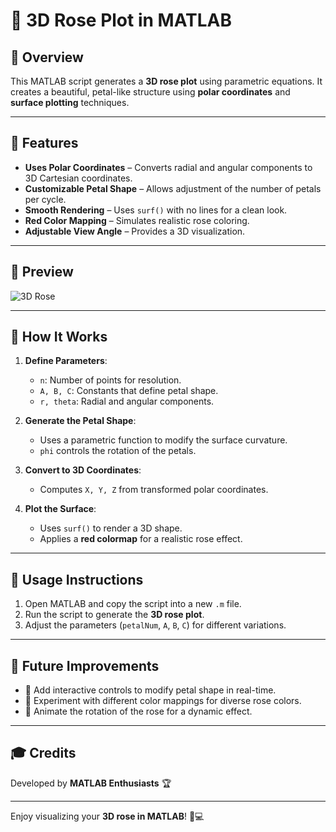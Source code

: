 # 🌹 3D Rose Plot in MATLAB

## 🌟 Overview
This MATLAB script generates a **3D rose plot** using parametric equations. It creates a beautiful, petal-like structure using **polar coordinates** and **surface plotting** techniques.

---

## 🔑 Features
- **Uses Polar Coordinates** – Converts radial and angular components to 3D Cartesian coordinates.
- **Customizable Petal Shape** – Allows adjustment of the number of petals per cycle.
- **Smooth Rendering** – Uses `surf()` with no lines for a clean look.
- **Red Color Mapping** – Simulates realistic rose coloring.
- **Adjustable View Angle** – Provides a 3D visualization.

---

## 📸 Preview
![3D Rose](https://github.com/user-attachments/assets/c27f1b54-c63f-4c35-929f-05c40502becc)


---

## 📌 How It Works
1. **Define Parameters**:
   - `n`: Number of points for resolution.
   - `A, B, C`: Constants that define petal shape.
   - `r, theta`: Radial and angular components.

2. **Generate the Petal Shape**:
   - Uses a parametric function to modify the surface curvature.
   - `phi` controls the rotation of the petals.

3. **Convert to 3D Coordinates**:
   - Computes `X, Y, Z` from transformed polar coordinates.

4. **Plot the Surface**:
   - Uses `surf()` to render a 3D shape.
   - Applies a **red colormap** for a realistic rose effect.

---

## 📌 Usage Instructions
1. Open MATLAB and copy the script into a new `.m` file.
2. Run the script to generate the **3D rose plot**.
3. Adjust the parameters (`petalNum`, `A`, `B`, `C`) for different variations.

---

## 🎯 Future Improvements
- 🌸 Add interactive controls to modify petal shape in real-time.
- 🌈 Experiment with different color mappings for diverse rose colors.
- 🔄 Animate the rotation of the rose for a dynamic effect.

---

## 🎓 Credits
Developed by **MATLAB Enthusiasts** 🏆

---

Enjoy visualizing your **3D rose in MATLAB**! 🌹💻

